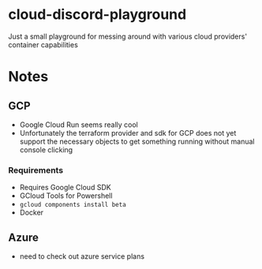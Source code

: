 # cloud-discord-playground
Just a small playground for messing around with various cloud providers' container capabilities

# Notes
## GCP
* Google Cloud Run seems really cool
* Unfortunately the terraform provider and sdk for GCP does not yet support the necessary objects to get something running without manual console clicking

### Requirements
* Requires Google Cloud SDK
* GCloud Tools for Powershell
* `gcloud components install beta`
* Docker

## Azure
* need to check out azure service plans
